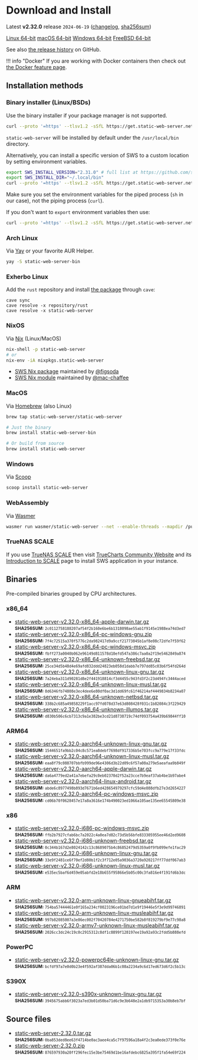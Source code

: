 <!-- Content generated. DO NOT EDIT. -->
# Download and Install

Latest **v2.32.0** release `2024-06-19` ([changelog](https://github.com/static-web-server/static-web-server/releases/tag/v2.32.0), [sha256sum](https://github.com/static-web-server/static-web-server/releases/download/v2.32.0/static-web-server-v2.32.0-SHA256SUM))

<div class="featured-downloads">

<a class="md-button md-button-sm" href="https://github.com/static-web-server/static-web-server/releases/download/v2.32.0/static-web-server-v2.32.0-x86_64-unknown-linux-gnu.tar.gz">Linux 64-bit</a> <a class="md-button md-button-sm" href="https://github.com/static-web-server/static-web-server/releases/download/v2.32.0/static-web-server-v2.32.0-x86_64-apple-darwin.tar.gz">macOS 64-bit</a>
<a class="md-button md-button-sm" href="https://github.com/static-web-server/static-web-server/releases/download/v2.32.0/static-web-server-v2.32.0-x86_64-pc-windows-msvc.zip">Windows 64-bit</a>
<a class="md-button md-button-sm" href="https://github.com/static-web-server/static-web-server/releases/download/v2.32.0/static-web-server-v2.32.0-x86_64-unknown-freebsd.tar.gz">FreeBSD 64-bit</a>

</div>

See also [the release history](https://github.com/static-web-server/static-web-server/releases) on GitHub.

!!! info "Docker"
    If you are working with Docker containers then check out [the Docker feature page](https://static-web-server.net/features/docker/).

## Installation methods

### Binary installer (Linux/BSDs)

Use the binary installer if your package manager is not supported.

```sh
curl --proto '=https' --tlsv1.2 -sSfL https://get.static-web-server.net | sh
```

`static-web-server` will be installed by default under the `/usr/local/bin` directory.

Alternatively, you can install a specific version of SWS to a custom location by setting environment variables.

```sh
export SWS_INSTALL_VERSION="2.31.0" # full list at https://github.com/static-web-server/static-web-server/tags
export SWS_INSTALL_DIR="~/.local/bin"
curl --proto '=https' --tlsv1.2 -sSfL https://get.static-web-server.net | sh
```

Make sure you set the environment variables for the piped process (`sh` in our case), not the piping process (`curl`).

If you don't want to `export` environment variables then use:

```sh
curl --proto '=https' --tlsv1.2 -sSfL https://get.static-web-server.net | SWS_INSTALL_DIR="~/.local/bin" sh
```

### Arch Linux

Via [Yay](https://github.com/Jguer/yay) or your favorite AUR Helper.

```sh
yay -S static-web-server-bin
```

### Exherbo Linux

Add the `rust` repository and install [the package](https://gitlab.exherbo.org/exherbo/rust/-/tree/master/packages/www-servers/static-web-server) through `cave`:

```
cave sync
cave resolve -x repository/rust
cave resolve -x static-web-server
```

### NixOS

Via [Nix](https://github.com/NixOS/nix) (Linux/MacOS)

```sh
nix-shell -p static-web-server
# or
nix-env -iA nixpkgs.static-web-server
```

- [SWS Nix package](https://search.nixos.org/packages?show=static-web-server&from=0&size=50&sort=relevance&type=packages&query=static-web-server) maintained by [@figsoda](https://github.com/figsoda)
- [SWS Nix module](https://nixos.wiki/wiki/Static_Web_Server) maintained by [@mac-chaffee](https://github.com/mac-chaffee)

### MacOS

Via [Homebrew](https://brew.sh/) (also Linux)

```sh
brew tap static-web-server/static-web-server

# Just the binary
brew install static-web-server-bin

# Or build from source
brew install static-web-server
```

### Windows

Via [Scoop](https://scoop.sh/)

```powershell
scoop install static-web-server
```

### WebAssembly

Via [Wasmer](https://wasmer.io/wasmer/static-web-server/)

```sh
wasmer run wasmer/static-web-server --net --enable-threads --mapdir /public:/my/host/dir -- --port 8787
```

### TrueNAS SCALE

If you use [TrueNAS SCALE](https://www.truenas.com/truenas-scale/) then visit [TrueCharts Community Website](https://truecharts.org/charts/stable/static-web-server/) and its [Introduction to SCALE](https://truecharts.org/manual/SCALE/guides/scale-intro) page to install SWS application in your instance.  

## Binaries

Pre-compiled binaries grouped by CPU architectures.

### x86_64

- [static-web-server-v2.32.0-x86_64-apple-darwin.tar.gz](https://github.com/static-web-server/static-web-server/releases/download/v2.32.0/static-web-server-v2.32.0-x86_64-apple-darwin.tar.gz)<br>
<small>**SHA256SUM:** `2c0112758188207af54f2b160e6be6b1318098ae55ab1f9145e1988ea74d3ed7`</small>
- [static-web-server-v2.32.0-x86_64-pc-windows-gnu.zip](https://github.com/static-web-server/static-web-server/releases/download/v2.32.0/static-web-server-v2.32.0-x86_64-pc-windows-gnu.zip)<br>
<small>**SHA256SUM:** `7f4c72515a370f5776c2da982417d9a9ccf21773845b1af8e08c72dfe7f59f62`</small>
- [static-web-server-v2.32.0-x86_64-pc-windows-msvc.zip](https://github.com/static-web-server/static-web-server/releases/download/v2.32.0/static-web-server-v2.32.0-x86_64-pc-windows-msvc.zip)<br>
<small>**SHA256SUM:** `fbff273a0040b062e96149d811578d10efd547a386c7aa0a2f19e5462849a874`</small>
- [static-web-server-v2.32.0-x86_64-unknown-freebsd.tar.gz](https://github.com/static-web-server/static-web-server/releases/download/v2.32.0/static-web-server-v2.32.0-x86_64-unknown-freebsd.tar.gz)<br>
<small>**SHA256SUM:** `25ce34d5b48d4e69afd832ddd24823eb058d1dabb7e797dd85c03b6f54fd264d`</small>
- [static-web-server-v2.32.0-x86_64-unknown-linux-gnu.tar.gz](https://github.com/static-web-server/static-web-server/releases/download/v2.32.0/static-web-server-v2.32.0-x86_64-unknown-linux-gnu.tar.gz)<br>
<small>**SHA256SUM:** `7a24eba311d90281d8e2f441918814cf3d4455c943fd3f2c23d494fc3444aced`</small>
- [static-web-server-v2.32.0-x86_64-unknown-linux-musl.tar.gz](https://github.com/static-web-server/static-web-server/releases/download/v2.32.0/static-web-server-v2.32.0-x86_64-unknown-linux-musl.tar.gz)<br>
<small>**SHA256SUM:** `8d6346fb74808e3ec4dee6e80df0ac3d1dd69fc61f46214af4449834b8234a07`</small>
- [static-web-server-v2.32.0-x86_64-unknown-netbsd.tar.gz](https://github.com/static-web-server/static-web-server/releases/download/v2.32.0/static-web-server-v2.32.0-x86_64-unknown-netbsd.tar.gz)<br>
<small>**SHA256SUM:** `338b2c685a49858229f1acc97fd078d37e63d808428f031c1b82084c3f229429`</small>
- [static-web-server-v2.32.0-x86_64-unknown-illumos.tar.gz](https://github.com/static-web-server/static-web-server/releases/download/v2.32.0/static-web-server-v2.32.0-x86_64-unknown-illumos.tar.gz)<br>
<small>**SHA256SUM:** `d830b506c6cb7313c9a1e382be3cd21d8738719c74df093754a439b69844ff10`</small>

### ARM64

- [static-web-server-v2.32.0-aarch64-unknown-linux-gnu.tar.gz](https://github.com/static-web-server/static-web-server/releases/download/v2.32.0/static-web-server-v2.32.0-aarch64-unknown-linux-gnu.tar.gz)<br>
<small>**SHA256SUM:** `1544651fa9bb2c04c8c571ea8debf7698df917336b5e703fcc9a779e17f33fdc`</small>
- [static-web-server-v2.32.0-aarch64-unknown-linux-musl.tar.gz](https://github.com/static-web-server/static-web-server/releases/download/v2.32.0/static-web-server-v2.32.0-aarch64-unknown-linux-musl.tar.gz)<br>
<small>**SHA256SUM:** `eaa8f79c088707bbfb999de96e4306d3b22d09c6f57a08a279e5aeafaa9b849f`</small>
- [static-web-server-v2.32.0-aarch64-apple-darwin.tar.gz](https://github.com/static-web-server/static-web-server/releases/download/v2.32.0/static-web-server-v2.32.0-aarch64-apple-darwin.tar.gz)<br>
<small>**SHA256SUM:** `da6a4779ed2a41a7ebefa29c0eb02370d2f52a23cce7b9eaf37ab4be1b97abe4`</small>
- [static-web-server-v2.32.0-aarch64-linux-android.tar.gz](https://github.com/static-web-server/static-web-server/releases/download/v2.32.0/static-web-server-v2.32.0-aarch64-linux-android.tar.gz)<br>
<small>**SHA256SUM:** `abde6c8977498b893d7671b6ed428654979297cfc59d4e088dfb27e3d2654227`</small>
- [static-web-server-v2.32.0-aarch64-pc-windows-msvc.zip](https://github.com/static-web-server/static-web-server/releases/download/v2.32.0/static-web-server-v2.32.0-aarch64-pc-windows-msvc.zip)<br>
<small>**SHA256SUM:** `cd06b70f0628457e17a8a3616e174b490023ed1066a105ae135ee65545809e38`</small>

### x86

- [static-web-server-v2.32.0-i686-pc-windows-msvc.zip](https://github.com/static-web-server/static-web-server/releases/download/v2.32.0/static-web-server-v2.32.0-i686-pc-windows-msvc.zip)<br>
<small>**SHA256SUM:** `ffb2b7927cfab6bc7a2022c4a0ea7d82c73d5b56bfe833305955ee46d2ed9608`</small>
- [static-web-server-v2.32.0-i686-unknown-freebsd.tar.gz](https://github.com/static-web-server/static-web-server/releases/download/v2.32.0/static-web-server-v2.32.0-i686-unknown-freebsd.tar.gz)<br>
<small>**SHA256SUM:** `0c344b167d2e8024142c13c8689075b4c86852479d5359a0f9fb099efe1fac29`</small>
- [static-web-server-v2.32.0-i686-unknown-linux-gnu.tar.gz](https://github.com/static-web-server/static-web-server/releases/download/v2.32.0/static-web-server-v2.32.0-i686-unknown-linux-gnu.tar.gz)<br>
<small>**SHA256SUM:** `33e9f2481ce6f70ef2d80b1f2c3f712e05a9036a3720a920217ff77ddf067ab3`</small>
- [static-web-server-v2.32.0-i686-unknown-linux-musl.tar.gz](https://github.com/static-web-server/static-web-server/releases/download/v2.32.0/static-web-server-v2.32.0-i686-unknown-linux-musl.tar.gz)<br>
<small>**SHA256SUM:** `e535ec5baf6d459e05abfd2e18b655f95866e5b05c00c3fa816e4f191fd6b3dc`</small>

### ARM

- [static-web-server-v2.32.0-arm-unknown-linux-gnueabihf.tar.gz](https://github.com/static-web-server/static-web-server/releases/download/v2.32.0/static-web-server-v2.32.0-arm-unknown-linux-gnueabihf.tar.gz)<br>
<small>**SHA256SUM:** `754ba57444461e0f165a234cf0023196ce01bd7d1e9f19446e5f3e9d99746891`</small>
- [static-web-server-v2.32.0-arm-unknown-linux-musleabihf.tar.gz](https://github.com/static-web-server/static-web-server/releases/download/v2.32.0/static-web-server-v2.32.0-arm-unknown-linux-musleabihf.tar.gz)<br>
<small>**SHA256SUM:** `997b82085007a3e86ec002f70420784e4271750be582b8f819279bf9e77c98a8`</small>
- [static-web-server-v2.32.0-armv7-unknown-linux-musleabihf.tar.gz](https://github.com/static-web-server/static-web-server/releases/download/v2.32.0/static-web-server-v2.32.0-armv7-unknown-linux-musleabihf.tar.gz)<br>
<small>**SHA256SUM:** `2026cc3dc24c19c0c2915312c8df1c8899f128197ee19a92a93c2fdd5b888efd`</small>

### PowerPC

- [static-web-server-v2.32.0-powerpc64le-unknown-linux-gnu.tar.gz](https://github.com/static-web-server/static-web-server/releases/download/v2.32.0/static-web-server-v2.32.0-powerpc64le-unknown-linux-gnu.tar.gz)<br>
<small>**SHA256SUM:** `bcfdf97a7e0d0b23e4f592af387dda06b1c08a2234a9c6d17ed673d6f2c5b13c`</small>

### S390X

- [static-web-server-v2.32.0-s390x-unknown-linux-gnu.tar.gz](https://github.com/static-web-server/static-web-server/releases/download/v2.32.0/static-web-server-v2.32.0-s390x-unknown-linux-gnu.tar.gz)<br>
<small>**SHA256SUM:** `3945675abb6f3023a7ed3b01d50ba71d6c9e3b648e2a1db9715353a30b8eb7bf`</small>

## Source files

- [static-web-server-2.32.0.tar.gz](https://github.com/static-web-server/static-web-server/archive/refs/tags/v2.32.0.tar.gz)<br>
<small>**SHA256SUM:** `0ba853ded8ee63f4714be0ac3aee4ca5c7f97596a18a4f2c3ea0ede373f0e76e`</small>
- [static-web-server-2.32.0.zip](https://github.com/static-web-server/static-web-server/archive/refs/tags/v2.32.0.zip)<br>
<small>**SHA256SUM:** `876597930a20ff296fec15e3be75469d1be16afdebc6825a395f1fa54e69f224`</small>
